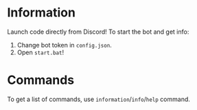 # Information
Launch code directly from Discord! To start the bot and get info:
1. Change bot token in `config.json`.
2. Open `start.bat`!
# Commands
To get a list of commands, use `information`/`info`/`help` command.
